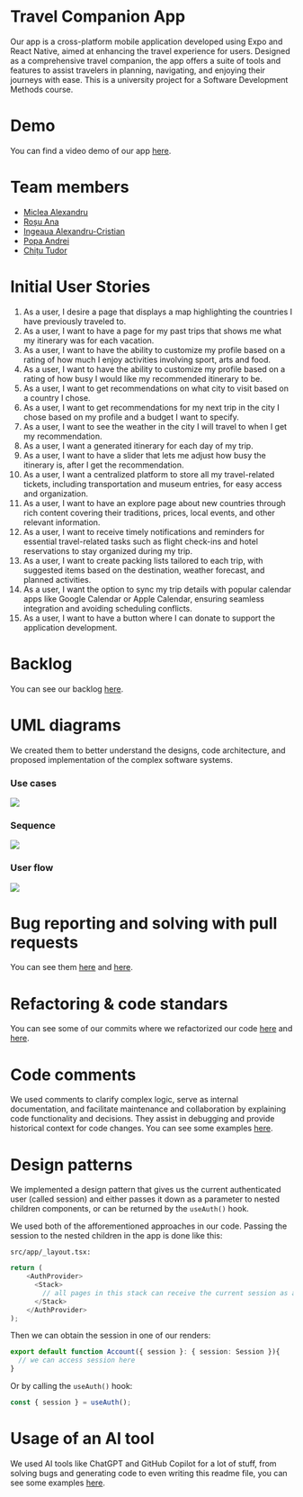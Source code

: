 # Travel Companion App

Our app is a cross-platform mobile application developed using Expo and React Native, aimed at enhancing the travel experience for users. Designed as a comprehensive travel companion, the app offers a suite of tools and features to assist travelers in planning, navigating, and enjoying their journeys with ease. This is a university project for a Software Development Methods course.

# Demo

You can find a video demo of our app [here](https://www.youtube.com/watch?v=dQw4w9WgXcQ&ab_channel=RickAstley).

# Team members

- [Miclea Alexandru](https://github.com/AlexandruMiclea)
- [Roșu Ana](https://github.com/ana-rosu)
- [Ingeaua Alexandru-Cristian](https://github.com/ingeaua)
- [Popa Andrei](https://github.com/HaiduculRo)
- [Chițu Tudor](https://github.com/tedi11)


# Initial User Stories

1. As a user, I desire a page that displays a map highlighting the countries I have previously traveled to.
2. As a user, I want to have a page for my past trips that shows me what my itinerary was for each vacation.
3. As a user, I want to have the ability to customize my profile based on a rating of how much I enjoy activities involving sport, arts and food.
4. As a user, I want to have the ability to customize my profile based on a rating of how busy I would like my recommended itinerary to be.
5. As a user, I want to get recommendations on what city to visit based on a country I chose.
6. As a user, I want to get recommendations for my next trip in the city I chose based on my profile and a budget I want to specify.
7. As a user, I want to see the weather in the city I will travel to when I get my recommendation.
8. As a user, I want a generated itinerary for each day of my trip.
9. As a user, I want to have a slider that lets me adjust how busy the itinerary is, after I get the recommendation.
10. As a user, I want a centralized platform to store all my travel-related tickets, including transportation and museum entries, for easy access and organization.
11. As a user, I want to have an explore page about new countries through rich content covering their traditions, prices, local events, and other relevant information.
12. As a user, I want to receive timely notifications and reminders for essential travel-related tasks such as flight check-ins and hotel reservations to stay organized during my trip.
13. As a user, I want to create packing lists tailored to each trip, with suggested items based on the destination, weather forecast, and planned activities.
14. As a user, I want the option to sync my trip details with popular calendar apps like Google Calendar or Apple Calendar, ensuring seamless integration and avoiding scheduling conflicts.
15. As a user, I want to have a button where I can donate to support the application development.

# Backlog

You can see our backlog [here](https://trello.com/b/3ap8oKKJ/backlog-v2).

# UML diagrams

We created them to better understand the designs, code architecture, and proposed implementation of the complex software systems.

### Use cases

[![](https://mermaid.ink/img/pako:eNp1U11vmzAU_SuWH6ZNIpH5aoCHSROZpknrFG3ZHgp7cOGGWAUbGdOWRvnvu4QQhbb4yfY59_jcDx9opnKgES00r_dku04lwfX1uS6VBv1x3Hwa7rda1JuSS4lQvyfnA8IDoWnvB6WNVjtRArnlkhdQgTQDoV9_YjuJ28aoSrzAhXnfkS-ZEY_CdOQXN0IW_65DnPdDviMRNNevYkDmbyxtNX-EcrCMzGtxN1mLpi55dyZBTmLVSqMFNJhCPXHiJX8FPJENb8ypIA35cLGB_AnXT-JTPpCpCouQo0clm974oN9N2DfJN-hlDL6_5qLsZnWD5NwZtFEA2SlNfqKni-kJOUxiDShKtqiJMTkGZQ9YAvJDNGbKtVnyu5MZMX13n4TZk5iXvXH9trLjcJDF4nOf67u3wci-mp0zZM8BzhzgzgHeHHAzB4SzrlgqqUUr0BUXOX6NQ89MqdnjGKc0wi1W4yGlqTwij7dG9RWjkdEtWFSrttiPh7bGjsNacJzAarysuaTRgT7TaOH4S5sxf-WFns8cz3ddi3Y08my2DNmK-UHAnMDxVkeLviiFCmwZhO7KDlzmOF4YssCzKOTCKH07_OPTdz69cXcK2PGygeN_3e05Sg?type=png)](https://mermaid.live/edit#pako:eNp1U11vmzAU_SuWH6ZNIpH5aoCHSROZpknrFG3ZHgp7cOGGWAUbGdOWRvnvu4QQhbb4yfY59_jcDx9opnKgES00r_dku04lwfX1uS6VBv1x3Hwa7rda1JuSS4lQvyfnA8IDoWnvB6WNVjtRArnlkhdQgTQDoV9_YjuJ28aoSrzAhXnfkS-ZEY_CdOQXN0IW_65DnPdDviMRNNevYkDmbyxtNX-EcrCMzGtxN1mLpi55dyZBTmLVSqMFNJhCPXHiJX8FPJENb8ypIA35cLGB_AnXT-JTPpCpCouQo0clm974oN9N2DfJN-hlDL6_5qLsZnWD5NwZtFEA2SlNfqKni-kJOUxiDShKtqiJMTkGZQ9YAvJDNGbKtVnyu5MZMX13n4TZk5iXvXH9trLjcJDF4nOf67u3wci-mp0zZM8BzhzgzgHeHHAzB4SzrlgqqUUr0BUXOX6NQ89MqdnjGKc0wi1W4yGlqTwij7dG9RWjkdEtWFSrttiPh7bGjsNacJzAarysuaTRgT7TaOH4S5sxf-WFns8cz3ddi3Y08my2DNmK-UHAnMDxVkeLviiFCmwZhO7KDlzmOF4YssCzKOTCKH07_OPTdz69cXcK2PGygeN_3e05Sg)

### Sequence 

[![](https://mermaid.ink/img/pako:eNrVVE1v2zAM_SuCTi3gBI5jI7YOBbq1hwHtvtz1MPgiyGwiNJE0WW6bBfnvlWU7_mrRXeeTRb7HR1IUD5jJHDDBBfwpQTC44nSt6S4TyH6UGanRrwJ0fVZUG864osKgS6Wmxhu55iJlGkBMnVWcFPQTZzB1Xr-ordTwna7fcH6F5y-GC9BU79-L3gHek7il6kPyDS9M1gCqfNHs4qIqlaBvCkRXtP1xrl7BBF3xQm3pvjaivtYp1AB_LYw120MOwnC6LWpwD-M4vb4RREuzqdCMGqgcZz36eSfW4NFsIqrBlFq4OHfysU1wrOlKTkHkY2BbeO--usIbI-pusQdztNMddKR7XnADOfosS2E0hwJJUeFGnesx7zk8_yttkGfd8BSoZhv0owS9fzvL6bwRdEdVpWBd3bSgT6UxsunMlNR18mfddCOnE_R_dGT8ugh6AMM2rdmKnRUuiIvhdVPTzOSYXw_mIJVmMHkX8oN6n5p6WVtvjT_BholXL7shKlqYoU4msId3oHeU53YZHqpIGbYvbQcZJvY3p_oxw5k4WpytTaZ7wTAxugQPa1muN-2hVLl9mc0WxeTBPktrtUsGkwN-wWQWRPOF70erMAkjPwij5dLDe0zChT9P_JUfxbEfxEG4Onr4r5Q2hD-Pk-VqES_9IAiTxI9DD0PO7Wa-rVe32-BO47cjOM3jK0Xr-b8?type=png)](https://mermaid.live/edit#pako:eNrVVE1v2zAM_SuCTi3gBI5jI7YOBbq1hwHtvtz1MPgiyGwiNJE0WW6bBfnvlWU7_mrRXeeTRb7HR1IUD5jJHDDBBfwpQTC44nSt6S4TyH6UGanRrwJ0fVZUG864osKgS6Wmxhu55iJlGkBMnVWcFPQTZzB1Xr-ordTwna7fcH6F5y-GC9BU79-L3gHek7il6kPyDS9M1gCqfNHs4qIqlaBvCkRXtP1xrl7BBF3xQm3pvjaivtYp1AB_LYw120MOwnC6LWpwD-M4vb4RREuzqdCMGqgcZz36eSfW4NFsIqrBlFq4OHfysU1wrOlKTkHkY2BbeO--usIbI-pusQdztNMddKR7XnADOfosS2E0hwJJUeFGnesx7zk8_yttkGfd8BSoZhv0owS9fzvL6bwRdEdVpWBd3bSgT6UxsunMlNR18mfddCOnE_R_dGT8ugh6AMM2rdmKnRUuiIvhdVPTzOSYXw_mIJVmMHkX8oN6n5p6WVtvjT_BholXL7shKlqYoU4msId3oHeU53YZHqpIGbYvbQcZJvY3p_oxw5k4WpytTaZ7wTAxugQPa1muN-2hVLl9mc0WxeTBPktrtUsGkwN-wWQWRPOF70erMAkjPwij5dLDe0zChT9P_JUfxbEfxEG4Onr4r5Q2hD-Pk-VqES_9IAiTxI9DD0PO7Wa-rVe32-BO47cjOM3jK0Xr-b8)

### User flow

[![](https://mermaid.ink/img/pako:eNqFVE2PmzAQ_SuWT7sSiQghCuHQS7ZbVcpW0SL10LAHFybEWmIjY3Y3DfnvNbYhkE1aLsyM33ueD2uOOOEp4BBnghQ7tHqOGVJfJImQd3f6d3-PRqMvaMUzyqJEALCNtpFxXgyjd9zA66hKEijLbZWjvDmq0dePIucC1iSDjbVR49wQeCQ0h7QlP4MUBw3ZaNPALfV8qJnarfuCV2GPXGRcooKU5TsXaY1MYG39jT1vfXvXEGTvK6Gv8wPeOxFlXyr0jjV9yZmkrIJBhwy0F9DQn1TJvdGSStWZhFdMCgpljZ5IYSejrOFcrkoY6gGlIFWXlcDSBB60v7EeMu4NoaUAIgExJUdV_iBI03RV3PfWsyk1Lehi_07uG0eSo0LwrZp9jdbG0C_G2v0X01V9LqzNRHelu3RFS9n1_iI981jJG_Sr-DSIgZShQA6J7JM6jO3iueZBHy9g59y7YVwgbtNUu36T5PVqpcPmdMhPlQ0m_x9sbx7mCewIU6adF0qJJIgL5cMWBLCkGYLlRCBVjlnZzbENvAyk26jeOL3rYoYdvAexJzRVy-rYkGIsd7CHGIfKTIl4jXHMTgpHKsmjA0twKEUFDha8ynatUxUqTXigRC28fRssCMPhEX_gcOTNxhPXnc39hT9zPX82nTr4gEN_4o4X7tydBYHrBZ4_Pzn4D-dKwR0Hi-l8Ekxdz_MXCzfwHQwplVw8mc2qF6y-45cmbElewukvRLnnkg?type=png)](https://mermaid.live/edit#pako:eNqFVE2PmzAQ_SuWT7sSiQghCuHQS7ZbVcpW0SL10LAHFybEWmIjY3Y3DfnvNbYhkE1aLsyM33ueD2uOOOEp4BBnghQ7tHqOGVJfJImQd3f6d3-PRqMvaMUzyqJEALCNtpFxXgyjd9zA66hKEijLbZWjvDmq0dePIucC1iSDjbVR49wQeCQ0h7QlP4MUBw3ZaNPALfV8qJnarfuCV2GPXGRcooKU5TsXaY1MYG39jT1vfXvXEGTvK6Gv8wPeOxFlXyr0jjV9yZmkrIJBhwy0F9DQn1TJvdGSStWZhFdMCgpljZ5IYSejrOFcrkoY6gGlIFWXlcDSBB60v7EeMu4NoaUAIgExJUdV_iBI03RV3PfWsyk1Lehi_07uG0eSo0LwrZp9jdbG0C_G2v0X01V9LqzNRHelu3RFS9n1_iI981jJG_Sr-DSIgZShQA6J7JM6jO3iueZBHy9g59y7YVwgbtNUu36T5PVqpcPmdMhPlQ0m_x9sbx7mCewIU6adF0qJJIgL5cMWBLCkGYLlRCBVjlnZzbENvAyk26jeOL3rYoYdvAexJzRVy-rYkGIsd7CHGIfKTIl4jXHMTgpHKsmjA0twKEUFDha8ynatUxUqTXigRC28fRssCMPhEX_gcOTNxhPXnc39hT9zPX82nTr4gEN_4o4X7tydBYHrBZ4_Pzn4D-dKwR0Hi-l8Ekxdz_MXCzfwHQwplVw8mc2qF6y-45cmbElewukvRLnnkg)

# Bug reporting and solving with pull requests

You can see them [here](https://github.com/AlexandruMiclea/Proiect-MDS/issues/5) and [here](https://github.com/AlexandruMiclea/Proiect-MDS/issues/11).

# Refactoring & code standars

You can see some of our commits where we refactorized our code [here](https://github.com/AlexandruMiclea/Proiect-MDS/commit/109dad51eadd202238c9c98cf28e8d7106fed80c) and [here](https://github.com/AlexandruMiclea/Proiect-MDS/commit/cf4c7641a4c8bf92cc036f6319637106dbfc79b1).

# Code comments

We used comments to clarify complex logic, serve as internal documentation, and facilitate maintenance and collaboration by explaining code functionality and decisions. They assist in debugging and provide historical context for code changes. You can see some examples [here](https://imgur.com/a/Cp8bzvv).

# Design patterns

We implemented a design pattern that gives us the current authenticated user (called session) and either passes it down as a parameter to nested children components, or can be returned by the ```useAuth()``` hook.

We used both of the afforementioned approaches in our code. Passing the session to the nested children in the app is done like this:

```
src/app/_layout.tsx:
```

```typescript
return (
    <AuthProvider>
      <Stack>
        // all pages in this stack can receive the current session as a parameter
      </Stack>
    </AuthProvider>
);
```

Then we can obtain the session in one of our renders:

```typescript
export default function Account({ session }: { session: Session }){
  // we can access session here
}
```

Or by calling the ```useAuth()``` hook:

```typescript
const { session } = useAuth();
```

# Usage of an AI tool

We used AI tools like ChatGPT and GitHub Copilot for a lot of stuff, from solving bugs and generating code to even writing this readme file, you can see some examples [here](https://imgur.com/a/4YZ9Vnc).
